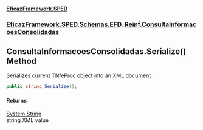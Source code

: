 #### [EficazFramework.SPED](EficazFrameworkSPED.md 'EficazFramework SPED')
### [EficazFramework.SPED.Schemas.EFD_Reinf](EficazFramework.SPED.Schemas.EFD_Reinf.md 'EficazFramework.SPED.Schemas.EFD_Reinf').[ConsultaInformacoesConsolidadas](EficazFramework.SPED.Schemas.EFD_Reinf/ConsultaInformacoesConsolidadas.md 'EficazFramework.SPED.Schemas.EFD_Reinf.ConsultaInformacoesConsolidadas')

## ConsultaInformacoesConsolidadas.Serialize() Method

Serializes current TNfeProc object into an XML document

```csharp
public string Serialize();
```

#### Returns
[System.String](https://docs.microsoft.com/en-us/dotnet/api/System.String 'System.String')  
string XML value